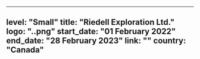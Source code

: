 
---
level: "Small"
title: "Riedell Exploration Ltd."
logo: "..png"
start_date: "01 February 2022"
end_date: "28 February 2023"
link: ""
country: "Canada"
---
